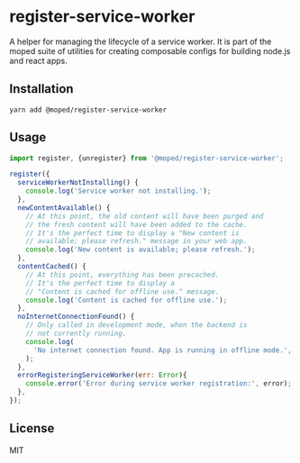 # register-service-worker

A helper for managing the lifecycle of a service worker. It is part of the moped suite of utilities for creating composable configs for building node.js and react apps.

## Installation

```
yarn add @moped/register-service-worker
```

## Usage

```js
import register, {unregister} from '@moped/register-service-worker';

register({
  serviceWorkerNotInstalling() {
    console.log('Service worker not installing.');
  },
  newContentAvailable() {
    // At this point, the old content will have been purged and
    // the fresh content will have been added to the cache.
    // It's the perfect time to display a "New content is
    // available; please refresh." message in your web app.
    console.log('New content is available; please refresh.');
  },
  contentCached() {
    // At this point, everything has been precached.
    // It's the perfect time to display a
    // "Content is cached for offline use." message.
    console.log('Content is cached for offline use.');
  },
  noInternetConnectionFound() {
    // Only called in development mode, when the backend is
    // not currently running.
    console.log(
      'No internet connection found. App is running in offline mode.',
    );
  },
  errorRegisteringServiceWorker(err: Error){
    console.error('Error during service worker registration:', error);
  },
});
```

## License

MIT